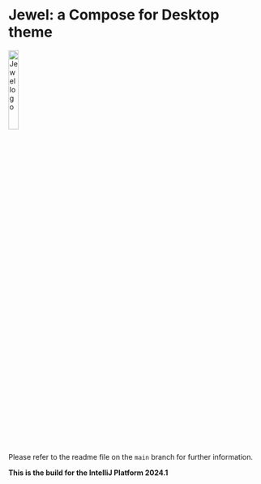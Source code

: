 # Jewel: a Compose for Desktop theme

<img alt="Jewel logo" src="art/jewel-logo.svg" width="20%"/>

Please refer to the readme file on the `main` branch for further information.

**This is the build for the IntelliJ Platform 2024.1**